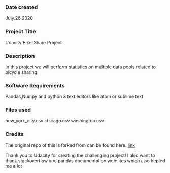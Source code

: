 ### Date created
July.26 2020

### Project Title
Udacity Bike-Share Project

### Description
In this project we will perform statistics on multiple data pools related to bicycle sharing

### Software Requirements
Pandas,Numpy and python 3
text editors like atom or sublime text



### Files used
new_york_city.csv
chicago.csv
washington.csv
 

### Credits
The original repo of this is forked from can be found here: [link](https://github.com/udacity/pdsnd_github.git "Git")

Thank you to Udacity for creating the challenging project!
I also want to thank stackoverflow and pandas documentation websites which also hepled me a lot
